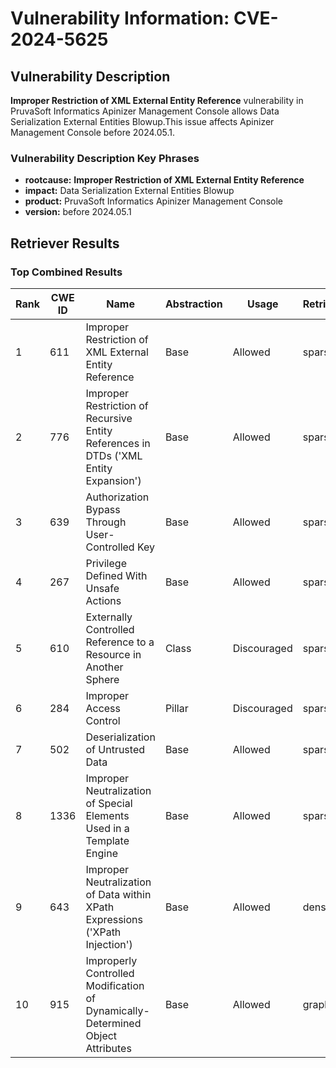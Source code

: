 # Vulnerability Information: CVE-2024-5625

## Vulnerability Description
**Improper Restriction of XML External Entity Reference** vulnerability in PruvaSoft Informatics Apinizer Management Console allows Data Serialization External Entities Blowup.This issue affects Apinizer Management Console before 2024.05.1.

### Vulnerability Description Key Phrases
- **rootcause:** **Improper Restriction of XML External Entity Reference**
- **impact:** Data Serialization External Entities Blowup
- **product:** PruvaSoft Informatics Apinizer Management Console
- **version:** before 2024.05.1

## Retriever Results

### Top Combined Results

| Rank | CWE ID | Name | Abstraction | Usage  | Retrievers | Individual Scores |
|------|--------|------|-------------|-------|------------|-------------------|
| 1 | 611 | Improper Restriction of XML External Entity Reference | Base | Allowed | sparse | 0.249 |
| 2 | 776 | Improper Restriction of Recursive Entity References in DTDs ('XML Entity Expansion') | Base | Allowed | sparse | 0.214 |
| 3 | 639 | Authorization Bypass Through User-Controlled Key | Base | Allowed | sparse | 0.136 |
| 4 | 267 | Privilege Defined With Unsafe Actions | Base | Allowed | sparse | 0.131 |
| 5 | 610 | Externally Controlled Reference to a Resource in Another Sphere | Class | Discouraged | sparse | 0.124 |
| 6 | 284 | Improper Access Control | Pillar | Discouraged | sparse | 0.122 |
| 7 | 502 | Deserialization of Untrusted Data | Base | Allowed | sparse | 0.122 |
| 8 | 1336 | Improper Neutralization of Special Elements Used in a Template Engine | Base | Allowed | sparse | 0.121 |
| 9 | 643 | Improper Neutralization of Data within XPath Expressions ('XPath Injection') | Base | Allowed | dense | 0.562 |
| 10 | 915 | Improperly Controlled Modification of Dynamically-Determined Object Attributes | Base | Allowed | graph | 0.002 |

